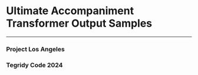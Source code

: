 # Ultimate Accompaniment Transformer Output Samples

***

### Project Los Angeles
### Tegridy Code 2024
